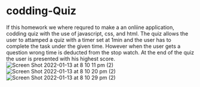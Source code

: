 # codding-Quiz

If this homework we where requred to make a an onliine application, codding quiz with the use of javascript, css, and html. The quiz allows the user to attamped a quiz with a timer set at 1min and the user has to complete the task under the given time. However when the user gets a question wrong time is deducted from the stop watch. At the end of the quiz the user is presented with his highest score. ![Screen Shot 2022-01-13 at 8 10 11 pm (2)](https://user-images.githubusercontent.com/95219452/149328609-29fd298f-327e-45a8-b360-5626a93b5efd.png)
![Screen Shot 2022-01-13 at 8 10 20 pm (2)](https://user-images.githubusercontent.com/95219452/149328669-8916b4d1-f064-4838-a213-17e97a0b412c.png)
![Screen Shot 2022-01-13 at 8 10 29 pm (2)](https://user-images.githubusercontent.com/95219452/149328686-935efa90-7eed-441e-bfc0-fbcb1adc73fd.png)
